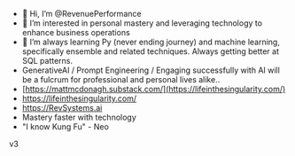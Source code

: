 - 👋 Hi, I’m @RevenuePerformance
- 👀 I’m interested in personal mastery and leveraging technology to enhance business operations
- 🌱 I’m always learning Py (never ending journey) and machine learning, specifically ensemble and related techniques. Always getting better at SQL patterns.
- GenerativeAI / Prompt Engineering / Engaging successfully with AI will be a fulcrum for professional and personal lives alike..
- [https://mattmcdonagh.substack.com/](https://lifeinthesingularity.com/)
- https://lifeinthesingularity.com/
- https://RevSystems.ai
- Mastery faster with technology
- "I know Kung Fu" - Neo
<!---
RevenuePerformance/RevenuePerformance is a ✨ special ✨ repository because its `README.md` (this file) appears on your GitHub profile.
You can click the Preview link to take a look at your changes.
--->
v3
